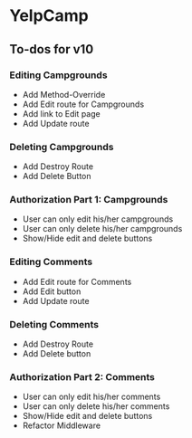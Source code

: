 # YelpCamp

## To-dos for v10

### Editing Campgrounds
* Add Method-Override
* Add Edit route for Campgrounds
* Add link to Edit page
* Add Update route

### Deleting Campgrounds
* Add Destroy Route
* Add Delete Button

### Authorization Part 1: Campgrounds
* User can only edit his/her campgrounds
* User can only delete his/her campgrounds
* Show/Hide edit and delete buttons

### Editing Comments
* Add Edit route for Comments
* Add Edit button
* Add Update route

### Deleting Comments
* Add Destroy Route
* Add Delete button

### Authorization Part 2: Comments
* User can only edit his/her comments
* User can only delete his/her comments
* Show/Hide edit and delete buttons
* Refactor Middleware